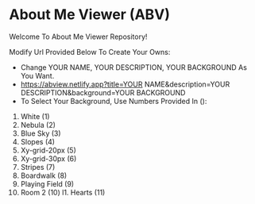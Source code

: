 # About Me Viewer (ABV)

Welcome To About Me Viewer Repository!

Modify Url Provided Below To Create Your Owns:

- Change YOUR NAME, YOUR DESCRIPTION, YOUR BACKGROUND As You Want.
- https://abview.netlify.app?title=YOUR NAME&description=YOUR DESCRIPTION&background=YOUR BACKGROUND
- To Select Your Background, Use Numbers Provided In ():

1. White (1)
2. Nebula (2)
3. Blue Sky (3)
4. Slopes (4)
5. Xy-grid-20px (5)
6. Xy-grid-30px (6)
7. Stripes (7)
8. Boardwalk (8)
9. Playing Field (9)
10. Room 2 (10)
l1. Hearts (11)
